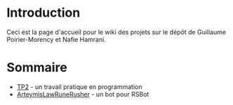 # Introduction #

Ceci est la page d'accueil pour le wiki des projets sur le dépôt de Guillaume Poirier-Morency et Nafie Hamrani.


# Sommaire #

  * [TP2](TP2.md) - un travail pratique en programmation
  * [ArteymisLawRuneRusher](ArteymisLawRuneRusher.md) - un bot pour RSBot